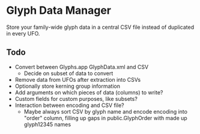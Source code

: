 # Glyph Data Manager

Store your family-wide glyph data in a central CSV file instead of duplicated in every UFO.

## Todo

- Convert between Glyphs.app GlyphData.xml and CSV
    - Decide on subset of data to convert
- Remove data from UFOs after extraction into CSVs
- Optionally store kerning group information
- Add arguments on which pieces of data (columns) to write?
- Custom fields for custom purposes, like subsets?
- Interaction between encoding and CSV file?
    - Maybe always sort CSV by glyph name and encode encoding into "order"
      column, filling up gaps in public.GlyphOrder with made up glyph12345 names
